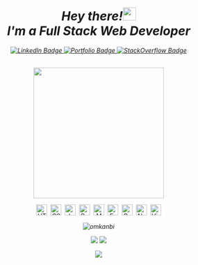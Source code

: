 <div align="center">
  


 <h1><i>Hey there!<img src="https://media.giphy.com/media/UVG0BN8TOMKkPOJS6e/giphy.gif" width="30"/></br><i>I'm a Full Stack Web Developer</i></h1>
      <div id="badges">
          <a href="https://www.linkedin.com/in/omkanbi/">
            <img src="https://img.shields.io/badge/LinkedIn-blue?style=for-the-badge&logo=linkedin&logoColor=white" alt="LinkedIn Badge"/>
          </a>
          <a href="https://omkanbi.github.io/Portfolio/">
            <img src="https://img.shields.io/badge/Portfolio-blueviolet.svg?style=for-the-badge&logo=Web&logoColor=white" alt="Portfolio Badge"/>
          </a>
          <a href="https://stackoverflow.com/users/20043008/om-kanbi">
            <img src="https://img.shields.io/badge/StackOverflow-FE7A16?style=for-the-badge&logo=stackoverflow&logoColor=white" alt="StackOverflow Badge"/>
          </a>
      </div><br />

<img src="https://media.giphy.com/media/2zeji2UedvZzvIZ45N/giphy.gif" width="300"/><br />
 
  

<img src="https://img.shields.io/badge/HTML5-282C34?logo=html5&logoColor=E34F26" alt="HTML5 logo" title="HTML5" height="25" />&nbsp;
<img src="https://img.shields.io/badge/CSS3-282C34?logo=css3&logoColor=1572B6" alt="CSS3 logo" title="CSS3" height="25" />&nbsp;
<img src="https://img.shields.io/badge/JavaScript-282C34?logo=javascript&logoColor=F7DF1E" alt="JavaScript logo" title="JavaScript" height="25" />&nbsp;
<img src="https://img.shields.io/badge/Bootstrap-282C34?logo=bootstrap&logoColor=blueviolet" alt="BootStrap logo" title="BootStrap" height="25" />&nbsp;
<img src="https://img.shields.io/badge/MongoDB-282C34?logo=mongodb&logoColor=47A248" alt="MongoDB logo" title="MongoDB" height="25" />&nbsp;
<img src="https://img.shields.io/badge/Express-282C34?logo=express&logoColor=FFFFFF" alt="Express.js logo" title="Express.js" height="25" />&nbsp;
<img src="https://img.shields.io/badge/React-282C34?logo=react&logoColor=61DAFB" alt="React logo" title="React" height="25" />&nbsp;
<img src="https://img.shields.io/badge/Node.js-282C34?logo=node.js&logoColor=339933" alt="Node.js logo" title="Node.js" height="25" />&nbsp;
<img src="https://img.shields.io/badge/VS%20Code-282C34?logo=visual-studio-code&logoColor=007ACC" alt="Visual Studio Code logo" title="Visual Studio Code" height="25" />   
 <p align="center"> <img src="https://github-readme-stats.vercel.app/api?username=omkanbi&show_icons=true&theme=jolly" alt="omkanbi" /></p>
    

![](https://activity-graph.herokuapp.com/graph?username=omkanbi&theme=react-dark&area=true)
  <a href="https://github.com/ryo-ma/github-profile-trophy">
    <img src="https://github-profile-trophy.vercel.app/?username=omkanbi&column=6"/>
  </a>

<p align="center">
  <img src="https://capsule-render.vercel.app/api?type=waving&color=gradient&height=60&section=footer"/>
</p>
</div>  
